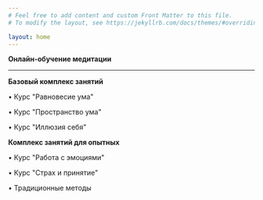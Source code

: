 ```yaml
---
# Feel free to add content and custom Front Matter to this file.
# To modify the layout, see https://jekyllrb.com/docs/themes/#overriding-theme-defaults

layout: home
---
```


**Онлайн-обучение медитации**

---

**Базовый комплекс занятий**

• Курс "Равновесие ума"

• Курс "Пространство ума"

• Курс "Иллюзия себя"

**Комплекс занятий для опытных**

• Курс "Работа с эмоциями"

• Курс "Страх и принятие"

• Традиционные методы

